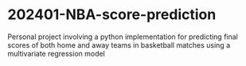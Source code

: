 # 202401-NBA-score-prediction
Personal project involving a python implementation for predicting final scores of both home and away teams in basketball matches using a multivariate regression model
